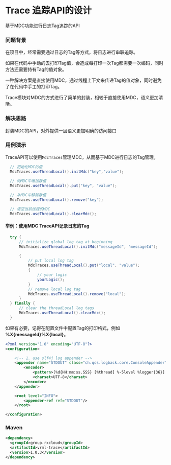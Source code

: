 # Trace 追踪API的设计

基于MDC功能进行日志Tag追踪的API

### 问题背景

在项目中，经常需要通过日志的Tag等方式，将日志进行串联追踪。

如果在代码中手动的去打印Tag值，会造成每打印一次Tag都需要一次编码，同时方法还需要持有Tag的值对象。

一种解决方案是直接使用MDC，通过线程上下文来传递Tag的值对象，同时避免了在代码中手工的打印Tag。

Trace模块对MDC的方式进行了简单的封装，相较于直接使用MDC，语义更加清晰。

### 解决思路

封装MDC的API，对外提供一层语义更加明确的访问接口
 
### 用例演示

TraceAPI可以使用`MdcTraces`管理MDC，从而基于MDC进行日志的Tag管理。

```java
  // 初始化MDC的值
  MdcTraces.useThreadLocal().initMdc("key","value");
  
  // 向MDC中增加数值
  MdcTraces.useThreadLocal().put("key", "value");

  // 从MDC中移除数值
  MdcTraces.useThreadLocal().remove("key");

  // 清空当前线程的MDC
  MdcTraces.useThreadLocal().clearMdc();
```

#### 举例：使用MDC TraceAPI记录日志的Tag

```java
  try {
      // initialize global log tag at beginning
      MdcTraces.useThreadLocal().initMdc("messageId", "messageId");

      {
          // put local log tag
          MdcTraces.useThreadLocal().put("local", "value");
          {
              // your logic
              yourLogic();
          }
          // remove local log tag
          MdcTraces.useThreadLocal().remove("local");
      }
  } finally {
      // clear the threadLocal log tags
      MdcTraces.useThreadLocal().clearMdc();
  }
```

如果有必要，记得在配置文件中配置Tag的打印格式，例如 **%X{messageId}%X{local}**。

```xml
<?xml version="1.0" encoding="UTF-8"?>
<configuration>

    <!-- 1. use slf4j log appender -->
    <appender name="STDOUT" class="ch.qos.logback.core.ConsoleAppender">
        <encoder>
            <pattern>[%d{HH:mm:ss.SSS} [%thread] %-5level %logger{36}] - %X{messageId}%X{local}%msg%n</pattern>
            <charset>UTF-8</charset>
        </encoder>
    </appender>

    <root level="INFO">
        <appender-ref ref="STDOUT"/>
    </root>

</configuration>
```

### Maven

```xml
<dependency>
  <groupId>group.rxcloud</groupId>
  <artifactId>vrml-trace</artifactId>
  <version>1.0.3</version>
</dependency>
```